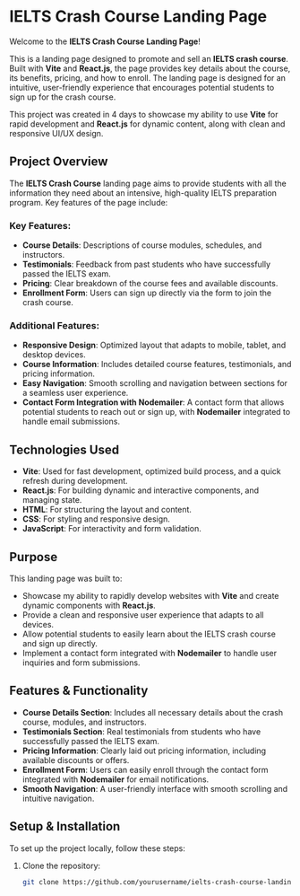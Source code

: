 # IELTS Crash Course Landing Page

Welcome to the **IELTS Crash Course Landing Page**!

This is a landing page designed to promote and sell an **IELTS crash course**. Built with **Vite** and **React.js**, the page provides key details about the course, its benefits, pricing, and how to enroll. The landing page is designed for an intuitive, user-friendly experience that encourages potential students to sign up for the crash course.

This project was created in 4 days to showcase my ability to use **Vite** for rapid development and **React.js** for dynamic content, along with clean and responsive UI/UX design.

## Project Overview

The **IELTS Crash Course** landing page aims to provide students with all the information they need about an intensive, high-quality IELTS preparation program. Key features of the page include:

### Key Features:
- **Course Details**: Descriptions of course modules, schedules, and instructors.
- **Testimonials**: Feedback from past students who have successfully passed the IELTS exam.
- **Pricing**: Clear breakdown of the course fees and available discounts.
- **Enrollment Form**: Users can sign up directly via the form to join the crash course.

### Additional Features:
- **Responsive Design**: Optimized layout that adapts to mobile, tablet, and desktop devices.
- **Course Information**: Includes detailed course features, testimonials, and pricing information.
- **Easy Navigation**: Smooth scrolling and navigation between sections for a seamless user experience.
- **Contact Form Integration with Nodemailer**: A contact form that allows potential students to reach out or sign up, with **Nodemailer** integrated to handle email submissions.

## Technologies Used
- **Vite**: Used for fast development, optimized build process, and a quick refresh during development.
- **React.js**: For building dynamic and interactive components, and managing state.
- **HTML**: For structuring the layout and content.
- **CSS**: For styling and responsive design.
- **JavaScript**: For interactivity and form validation.

## Purpose

This landing page was built to:
- Showcase my ability to rapidly develop websites with **Vite** and create dynamic components with **React.js**.
- Provide a clean and responsive user experience that adapts to all devices.
- Allow potential students to easily learn about the IELTS crash course and sign up directly.
- Implement a contact form integrated with **Nodemailer** to handle user inquiries and form submissions.

## Features & Functionality

- **Course Details Section**: Includes all necessary details about the crash course, modules, and instructors.
- **Testimonials Section**: Real testimonials from students who have successfully passed the IELTS exam.
- **Pricing Information**: Clearly laid out pricing information, including available discounts or offers.
- **Enrollment Form**: Users can easily enroll through the contact form integrated with **Nodemailer** for email notifications.
- **Smooth Navigation**: A user-friendly interface with smooth scrolling and intuitive navigation.

## Setup & Installation

To set up the project locally, follow these steps:

1. Clone the repository:

   ```bash
   git clone https://github.com/yourusername/ielts-crash-course-landing-page.git
